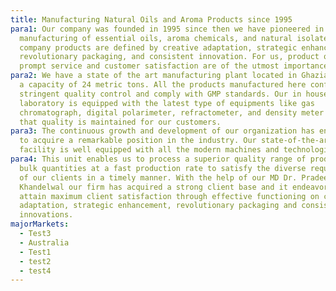 ```yaml
---
title: Manufacturing Natural Oils and Aroma Products since 1995
para1: Our company was founded in 1995 since then we have pioneered in the
  manufacturing of essential oils, aroma chemicals, and natural isolates. Our
  company products are defined by creative adaptation, strategic enhancement,
  revolutionary packaging, and consistent innovation. For us, product quality,
  prompt service and customer satisfaction are of the utmost importance.
para2: We have a state of the art manufacturing plant located in Ghaziabad with
  a capacity of 24 metric tons. All the products manufactured here conform to
  stringent quality control and comply with GMP standards. Our in house
  laboratory is equipped with the latest type of equipments like gas
  chromatograph, digital polarimeter, refractometer, and density meter to ensure
  that quality is maintained for our customers.
para3: The continuous growth and development of our organization has enabled us
  to acquire a remarkable position in the industry. Our state-of-the-art
  facility is well equipped with all the modern machines and technologies.
para4: This unit enables us to process a superior quality range of products in
  bulk quantities at a fast production rate to satisfy the diverse requirements
  of our clients in a timely manner. With the help of our MD Dr. Pradeep
  Khandelwal our firm has acquired a strong client base and it endeavors to
  attain maximum client satisfaction through effective functioning on creative
  adaptation, strategic enhancement, revolutionary packaging and consistent
  innovations.
majorMarkets:
  - Test3
  - Australia
  - Test1
  - test2
  - test4
---
```

